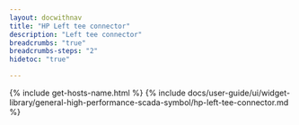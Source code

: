 ```yaml
---
layout: docwithnav
title: "HP Left tee connector"
description: "Left tee connector"
breadcrumbs: "true"
breadcrumbs-steps: "2"
hidetoc: "true"

---
```

{% include get-hosts-name.html %}
{% include docs/user-guide/ui/widget-library/general-high-performance-scada-symbol/hp-left-tee-connector.md %}
